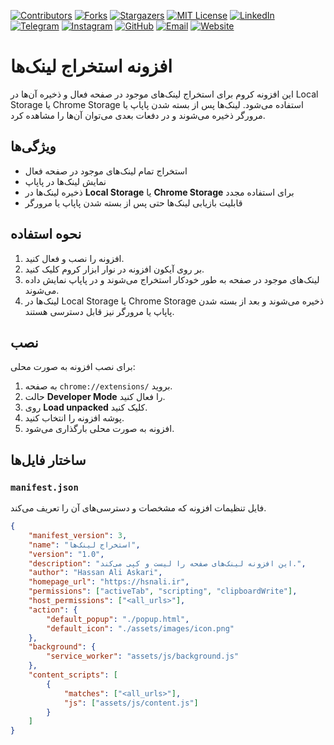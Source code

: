 [contributors-shield]: https://img.shields.io/github/contributors/hassan7303/Link-extraction-chrome-extension.svg?style=for-the-badge
[contributors-url]: https://github.com/hassan7303/Link-extraction-chrome-extension/graphs/contributors
[forks-shield]: https://img.shields.io/github/forks/hassan7303/Link-extraction-chrome-extension.svg?style=for-the-badge&label=Fork
[forks-url]: https://github.com/hassan7303/Link-extraction-chrome-extension/network/members
[stars-shield]: https://img.shields.io/github/stars/hassan7303/Link-extraction-chrome-extension.svg?style=for-the-badge
[stars-url]: https://github.com/hassan7303/Link-extraction-chrome-extension/stargazers
[license-shield]: https://img.shields.io/github/license/hassan7303/Link-extraction-chrome-extension.svg?style=for-the-badge
[license-url]: https://github.com/hassan7303/Link-extraction-chrome-extension/blob/master/LICENSE.md
[linkedin-shield]: https://img.shields.io/badge/-LinkedIn-blue.svg?style=for-the-badge&logo=linkedin&colorB=555
[linkedin-url]: https://www.linkedin.com/in/hassan-ali-askari-280bb530a/
[telegram-shield]: https://img.shields.io/badge/-Telegram-blue.svg?style=for-the-badge&logo=telegram&colorB=555
[telegram-url]: https://t.me/hassan7303
[instagram-shield]: https://img.shields.io/badge/-Instagram-red.svg?style=for-the-badge&logo=instagram&colorB=555
[instagram-url]: https://www.instagram.com/hasan_ali_askari
[github-shield]: https://img.shields.io/badge/-GitHub-black.svg?style=for-the-badge&logo=github&colorB=555
[github-url]: https://github.com/hassan7303
[email-shield]: https://img.shields.io/badge/-Email-orange.svg?style=for-the-badge&logo=gmail&colorB=555
[email-url]: mailto:hassanali7303@gmail.com
[website-shield]: https://img.shields.io/badge/-Website-blue.svg?style=for-the-badge&logo=laravel&colorB=555
[website-url]: https://hsnali.ir


[![Contributors][contributors-shield]][contributors-url]
[![Forks][forks-shield]][forks-url]
[![Stargazers][stars-shield]][stars-url]
[![MIT License][license-shield]][license-url]
[![LinkedIn][linkedin-shield]][linkedin-url]
[![Telegram][telegram-shield]][telegram-url]
[![Instagram][instagram-shield]][instagram-url]
[![GitHub][github-shield]][github-url]
[![Email][email-shield]][email-url]
[![Website][website-shield]][website-url]

# افزونه استخراج لینک‌ها

این افزونه کروم برای استخراج لینک‌های موجود در صفحه فعال و ذخیره آن‌ها در Local Storage یا Chrome Storage استفاده می‌شود. لینک‌ها پس از بسته شدن پاپاپ یا مرورگر ذخیره می‌شوند و در دفعات بعدی می‌توان آن‌ها را مشاهده کرد.

## ویژگی‌ها

- استخراج تمام لینک‌های موجود در صفحه فعال
- نمایش لینک‌ها در پاپاپ
- ذخیره لینک‌ها در **Local Storage** یا **Chrome Storage** برای استفاده مجدد
- قابلیت بازیابی لینک‌ها حتی پس از بسته شدن پاپاپ یا مرورگر

## نحوه استفاده

1. افزونه را نصب و فعال کنید.
2. بر روی آیکون افزونه در نوار ابزار کروم کلیک کنید.
3. لینک‌های موجود در صفحه به طور خودکار استخراج می‌شوند و در پاپاپ نمایش داده می‌شوند.
4. لینک‌ها در Local Storage یا Chrome Storage ذخیره می‌شوند و بعد از بسته شدن پاپاپ یا مرورگر نیز قابل دسترسی هستند.

## نصب

برای نصب افزونه به صورت محلی:

1. به صفحه `chrome://extensions/` بروید.
2. حالت **Developer Mode** را فعال کنید.
3. روی **Load unpacked** کلیک کنید.
4. پوشه افزونه را انتخاب کنید.
5. افزونه به صورت محلی بارگذاری می‌شود.

## ساختار فایل‌ها

### `manifest.json`

فایل تنظیمات افزونه که مشخصات و دسترسی‌های آن را تعریف می‌کند.

```json
{
    "manifest_version": 3,
    "name": "استخراج لینک‌ها",
    "version": "1.0",
    "description": "این افزونه لینک‌های صفحه را لیست و کپی می‌کند.",
    "author": "Hassan Ali Askari",
    "homepage_url": "https://hsnali.ir",
    "permissions": ["activeTab", "scripting", "clipboardWrite"],
    "host_permissions": ["<all_urls>"],
    "action": {
        "default_popup": "./popup.html",
        "default_icon": "./assets/images/icon.png"
    },
    "background": {
        "service_worker": "assets/js/background.js"
    },
    "content_scripts": [
        {
            "matches": ["<all_urls>"],
            "js": ["assets/js/content.js"]
        }
    ]
}
```
